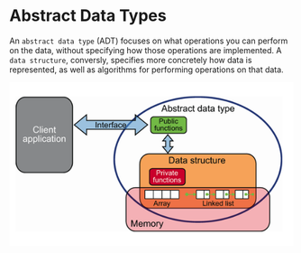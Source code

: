 # Abstract Data Types

An `abstract data type` (ADT) focuses on what operations you can perform on the data, without specifying how those operations are implemented. A `data structure`, conversly, specifies more concretely how data is represented, as well as algorithms for performing operations on that data.

![alt text](image.png)
